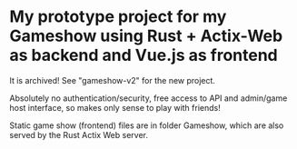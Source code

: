 # My prototype project for my Gameshow using Rust + Actix-Web as backend and Vue.js as frontend

It is archived! See "gameshow-v2" for the new project.

Absolutely no authentication/security, free access to API and admin/game host interface, so makes only sense to play with friends!

Static game show (frontend) files are in folder Gameshow, which are also served by the Rust Actix Web server.
